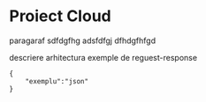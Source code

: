  # Proiect Cloud
 
 
 paragaraf
 sdfdgfhg
 adsfdfgj
 dfhdgfhfgd
 
 descriere arhitectura
 exemple de reguest-response
 
 ```
 {
     "exemplu":"json"
 }
 ```
